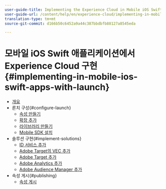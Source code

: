 ```yaml
---
user-guide-title: Implementing the Experience Cloud in Mobile iOS Swift Applications
user-guide-url: /content/help/en/experience-cloud/implementing-in-mobile-ios-swift-apps-with-launch/index.html
translation-type: tm+mt
source-git-commit: d166b50c6452a9a44c387bbdbfb88127a8545eda

---
```



# 모바일 iOS Swift 애플리케이션에서 Experience Cloud 구현 {#implementing-in-mobile-ios-swift-apps-with-launch}

+ [개요](index.md)
+ 론치 구성{#configure-launch}
   + [속성 만들기](launch-create-a-property.md)
   + [확장 추가](launch-add-extensions.md)
   + [라이브러리 만들기](launch-create-a-library.md)
   + [Mobile SDK 설치](launch-install-the-mobile-sdk.md)
+ 솔루션 구현{#implement-solutions}
   + [ID 서비스 추가](id-service.md)
   + [Adobe Target의 VEC 추가](target-vec.md)
   + [Adobe Target 추가](target.md)
   + [Adobe Analytics 추가](analytics.md)
   + [Adobe Audience Manager 추가](audience-manager.md)
+ 속성 게시{#publishing}
   + [속성 게시](publish.md)
